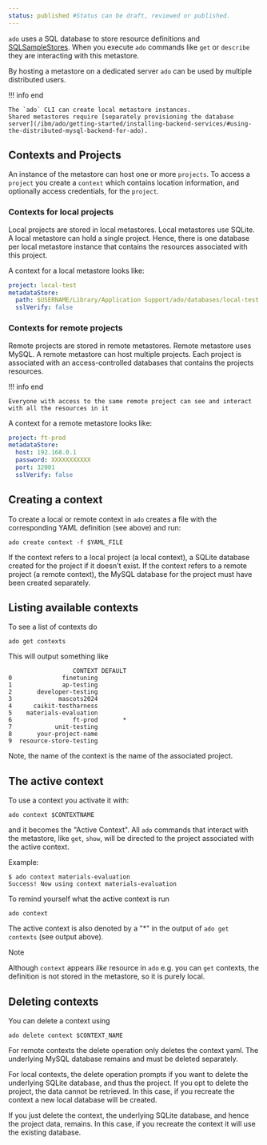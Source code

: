 ```yaml
---
status: published #Status can be draft, reviewed or published. 
---
```


`ado` uses a SQL database to store resource definitions and [SQLSampleStores](sample-stores.md#sqlsamplestore).
When you execute `ado` commands like `get` or `describe` they are interacting with this metastore.

By hosting a metastore on a dedicated server `ado` can be used by multiple distributed users. 

!!! info  end

    The `ado` CLI can create local metastore instances.
    Shared metastores require [separately provisioning the database server](/ibm/ado/getting-started/installing-backend-services/#using-the-distributed-mysql-backend-for-ado).

## Contexts and Projects

An instance of the metastore can host one or more `projects`. 
To access a `project` you create a `context` which contains location information, and optionally access credentials, for the `project`.

### Contexts for local projects

Local projects are stored in local metastores. 
Local metastores use SQLite.
A local metastore can hold a single project.
Hence, there is one database per local metastore instance that contains the resources associated with this project.

A context for a local metastore looks like:
```yaml
project: local-test
metadataStore:
  path: $USERNAME/Library/Application Support/ado/databases/local-test.db
  sslVerify: false
```

### Contexts for remote projects

Remote projects are stored in remote metastores. 
Remote metastore uses MySQL.
A remote metastore can host multiple projects.
Each project is associated with an access-controlled databases that contains the projects resources. 

!!! info end

    Everyone with access to the same remote project can see and interact with all the resources in it

A context for a remote metastore looks like: 
```yaml
project: ft-prod
metadataStore:
  host: 192.168.0.1
  password: XXXXXXXXXXX
  port: 32001
  sslVerify: false
```

## Creating a context 

To create a local or remote context in `ado` creates a file with the corresponding YAML definition (see above) and run:

```commandline
ado create context -f $YAML_FILE
```

If the context refers to a local project (a local context), a SQLite database created for the project if it doesn't exist.
If the context refers to a remote project (a remote context), the MySQL database for the project must have been created separately. 

## Listing available contexts

To see a list of contexts do 
```commandline
ado get contexts
```

This will output something like
```commandline
                  CONTEXT DEFAULT
0              finetuning        
1              ap-testing        
2       developer-testing        
3             mascots2024        
4      caikit-testharness        
5    materials-evaluation        
6                 ft-prod       *
7            unit-testing        
8       your-project-name        
9  resource-store-testing        
```

Note, the name of the context is the name of the associated project.

## The active context

To use a context you activate it with: 

```commandline
ado context $CONTEXTNAME
```

and it becomes the "Active Context". All `ado` commands that interact with the metastore, like `get`, `show`, will be directed
to the project associated with the active context.

Example:
```commandline
$ ado context materials-evaluation
Success! Now using context materials-evaluation
```

To remind yourself what the active context is run
```commandline
ado context
```

The active context is also denoted by a "*" in the output of `ado get contexts` (see output above).

> [!NOTE] 
> Although `context` appears *like* resource in `ado` e.g. you can `get` contexts, the definition is not stored in the 
> metastore, so it is purely local. 

## Deleting contexts

You can delete a context using
```commandline
ado delete context $CONTEXT_NAME
```
For remote contexts the delete operation only deletes the context yaml. 
The underlying MySQL database remains and must be deleted separately. 

For local contexts, the delete operation prompts if you want to delete the underlying SQLite database,
and thus the project. 
If you opt to delete the project, the data cannot be retrieved.
In this case, if you recreate the context a new local database will be created.

If you just delete the context, the underlying SQLite database, and hence the project data, remains.
In this case, if you recreate the context it will use the existing database. 
